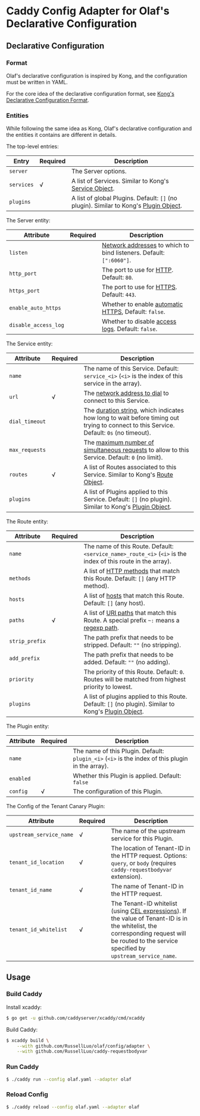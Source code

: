 # Caddy Config Adapter for Olaf's Declarative Configuration

## Declarative Configuration

### Format

Olaf's declarative configuration is inspired by Kong, and the configuration must be written in YAML.

For the core idea of the declarative configuration format, see [Kong's Declarative Configuration Format](https://docs.konghq.com/2.2.x/db-less-and-declarative-config/#the-declarative-configuration-format).

### Entities

While following the same idea as Kong, Olaf's declarative configuration and the entities it contains are different in details.

The top-level entries:

| Entry | Required | Description |
| --- | --- | --- |
| `server` | | The Server options. |
| `services` | √ | A list of Services. Similar to Kong's [Service Object](https://docs.konghq.com/2.2.x/admin-api/#service-object). |
| `plugins` | | A list of global Plugins. Default: `[]` (no plugin). Similar to Kong's [Plugin Object](https://docs.konghq.com/2.2.x/admin-api/#plugin-object). |

The Server entity:

| Attribute | Required | Description |
| --- | --- | --- |
| `listen` | | [Network addresses](https://caddyserver.com/docs/json/apps/http/servers/listen/) to which to bind listeners. Default: `[":6060"]`. |
| `http_port` | | The port to use for [HTTP](https://caddyserver.com/docs/json/apps/http/http_port/). Default: `80`. |
| `https_port` | | The port to use for [HTTPS](https://caddyserver.com/docs/json/apps/http/https_port/). Default: `443`. |
| `enable_auto_https` | | Whether to enable [automatic HTTPS](https://caddyserver.com/docs/json/apps/http/servers/automatic_https/), Default: `false`. |
| `disable_access_log` | | Whether to disable [access logs](https://caddyserver.com/docs/caddyfile/directives/log). Default: `false`. |

The Service entity:

| Attribute | Required | Description |
| --- | --- | --- |
| `name` | | The name of this Service. Default: `service_<i>` (`<i>` is the index of this service in the array). |
| `url`	| √ | The [network address to dial](https://caddyserver.com/docs/json/apps/http/servers/routes/handle/reverse_proxy/upstreams/dial/) to connect to this Service. |
| `dial_timeout` | | The [duration string](https://caddyserver.com/docs/json/apps/http/servers/routes/handle/reverse_proxy/transport/http/dial_timeout/), which indicates how long to wait before timing out trying to connect to this Service. Default: `0s` (no timeout). |
| `max_requests` | | The [maximum number of simultaneous requests](https://caddyserver.com/docs/json/apps/http/servers/routes/handle/reverse_proxy/upstreams/max_requests/) to allow to this Service. Default: `0` (no limit). |
| `routes` | √ | A list of Routes associated to this Service. Similar to Kong's [Route Object](https://docs.konghq.com/2.2.x/admin-api/#route-object). |
| `plugins` | | A list of Plugins applied to this Service. Default: `[]` (no plugin). Similar to Kong's [Plugin Object](https://docs.konghq.com/2.2.x/admin-api/#plugin-object). |

The Route entity:

| Attribute | Required | Description |
| --- | --- | --- |
| `name` | | The name of this Route. Default: `<service_name>_route_<i>` (`<i>` is the index of this route in the array). |
| `methods` | | A list of [HTTP methods](https://caddyserver.com/docs/caddyfile/matchers#method) that match this Route. Default: `[]` (any HTTP method). |
| `hosts` | | A list of [hosts](https://caddyserver.com/docs/caddyfile/matchers#host) that match this Route. Default: `[]` (any host). |
| `paths` | √ | A list of [URI paths](https://caddyserver.com/docs/caddyfile/matchers#path) that match this Route. A special prefix `~:` means a [regexp path](https://caddyserver.com/docs/caddyfile/matchers#path-regexp). |
| `strip_prefix` | | The path prefix that needs to be stripped. Default: `""` (no stripping). |
| `add_prefix` | | The path prefix that needs to be added. Default: `""` (no adding). |
| `priority` | | The priority of this Route. Default: `0`. Routes will be matched from highest priority to lowest. |
| `plugins` | | A list of plugins applied to this Route. Default: `[]` (no plugin). Similar to Kong's [Plugin Object](https://docs.konghq.com/2.2.x/admin-api/#plugin-object). |

The Plugin entity:

| Attribute | Required | Description |
| --- | --- | --- |
| `name` | | The name of this Plugin. Default: `plugin_<i>` (`<i>` is the index of this plugin in the array). |
| `enabled` | | Whether this Plugin is applied. Default: `false` |
| `config` | √ | The configuration of this Plugin. |

The Config of the Tenant Canary Plugin:

| Attribute | Required | Description |
| --- | --- | --- |
| `upstream_service_name` | √ | The name of the upstream service for this Plugin. |
| `tenant_id_location` | √ | The location of Tenant-ID in the HTTP request. Options: `query`, or `body` (requires `caddy-requestbodyvar` extension). |
| `tenant_id_name` | √ | The name of Tenant-ID in the HTTP request. |
| `tenant_id_whitelist` | √ | The Tenant-ID whitelist (using [CEL expressions](https://caddyserver.com/docs/caddyfile/matchers#expression)). If the value of Tenant-ID is in the whitelist, the corresponding request will be routed to the service specified by `upstream_service_name`. |


## Usage

### Build Caddy

Install xcaddy:

```bash
$ go get -u github.com/caddyserver/xcaddy/cmd/xcaddy
```

Build Caddy:

```bash
$ xcaddy build \
    --with github.com/RussellLuo/olaf/config/adapter \
    --with github.com/RussellLuo/caddy-requestbodyvar
```

### Run Caddy

```bash
$ ./caddy run --config olaf.yaml --adapter olaf
```

### Reload Config

```bash
$ ./caddy reload --config olaf.yaml --adapter olaf
```
